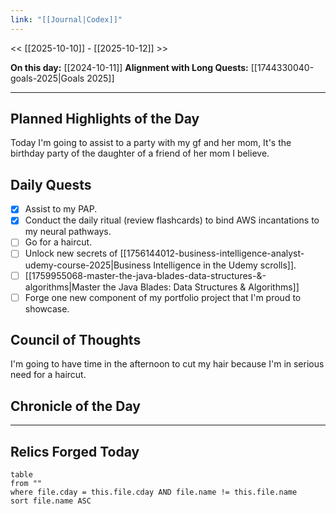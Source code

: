 ```yaml
---
link: "[[Journal|Codex]]"
---
```

<< [[2025-10-10]] - [[2025-10-12]] >>

**On this day:** [[2024-10-11]]
**Alignment with Long Quests:** [[1744330040-goals-2025|Goals 2025]]

---
## Planned Highlights of the Day
Today I'm going to assist to a party with my gf and her mom, It's the birthday party of the daughter of a friend of her mom I believe.

## Daily Quests
- [x] Assist to my PAP.
- [x] Conduct the daily ritual (review flashcards) to bind AWS incantations to my neural pathways.
- [ ] Go for a haircut.
- [ ] Unlock new secrets of [[1756144012-business-intelligence-analyst-udemy-course-2025|Business Intelligence in the Udemy scrolls]].
- [ ] [[1759955068-master-the-java-blades-data-structures-&-algorithms|Master the Java Blades: Data Structures & Algorithms]]
- [ ] Forge one new component of my portfolio project that I'm proud to showcase.

## Council of Thoughts
I'm going to have time in the afternoon to cut my hair because I'm in serious need for a haircut.

## Chronicle of the Day


---
## Relics Forged Today
```dataview
table
from ""
where file.cday = this.file.cday AND file.name != this.file.name
sort file.name ASC
```

